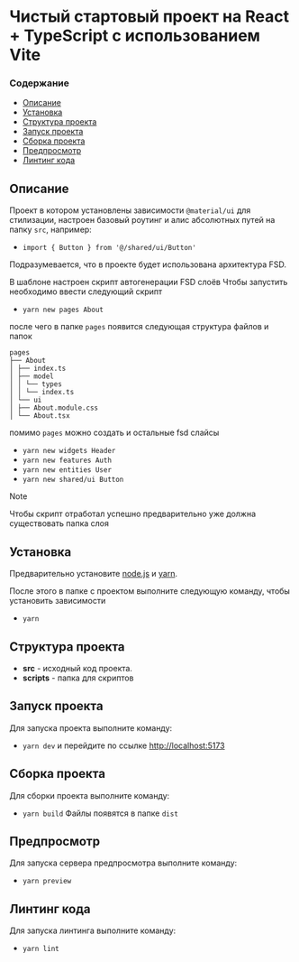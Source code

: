 # Чистый стартовый проект на React + TypeScript с использованием Vite

### Содержание

- [Описание](#описание)
- [Установка](#установка)
- [Структура проекта](#структура-проекта)
- [Запуск проекта](#запуск-проекта)
- [Сборка проекта](#сборка-проекта)
- [Предпросмотр](#предпросмотр)
- [Линтинг кода](#линтинг-кода)

## Описание

Проект в котором установлены зависимости `@material/ui` для стилизации, настроен базовый роутинг и алис абсолютных путей на папку `src`, например:

- `import { Button } from '@/shared/ui/Button'`

Подразумевается, что в проекте будет использована архитектура FSD.

В шаблоне настроен скрипт автогенерации FSD слоёв Чтобы запустить необходимо ввести следующий скрипт

- `yarn new pages About`

после чего в папке `pages` появится следующая структура файлов и папок

```
pages
├── About
│ ├── index.ts
│ ├── model
│ │ └── types
│ │ └── index.ts
│ └── ui
│ ├── About.module.css
│ └── About.tsx
```

помимо `pages` можно создать и остальные fsd слайсы

- `yarn new widgets Header`
- `yarn new features Auth`
- `yarn new entities User`
- `yarn new shared/ui Button`

> [!NOTE]
> Чтобы скрипт отработал успешно предварительно уже должна существовать папка слоя

## Установка

Предварительно установите [node.js](https://nodejs.org/en/) и [yarn](https://yarnpkg.com/getting-started/install).

После этого в папке с проектом выполните следующую команду, чтобы установить зависимости

- `yarn`

## Структура проекта

- **src** - исходный код проекта.
- **scripts** - папка для скриптов

## Запуск проекта

Для запуска проекта выполните команду:

- `yarn dev` и перейдите по ссылке [http://localhost:5173](http://localhost:5173)

## Сборка проекта

Для сборки проекта выполните команду:

- `yarn build` Файлы появятся в папке `dist`

## Предпросмотр

Для запуска сервера предпросмотра выполните команду:

- `yarn preview`

## Линтинг кода

Для запуска линтинга выполните команду:

- `yarn lint`
